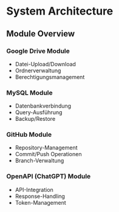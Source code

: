 # System Architecture

## Module Overview

### Google Drive Module
- Datei-Upload/Download
- Ordnerverwaltung
- Berechtigungsmanagement

### MySQL Module
- Datenbankverbindung
- Query-Ausführung
- Backup/Restore

### GitHub Module
- Repository-Management
- Commit/Push Operationen
- Branch-Verwaltung

### OpenAPI (ChatGPT) Module
- API-Integration
- Response-Handling
- Token-Management